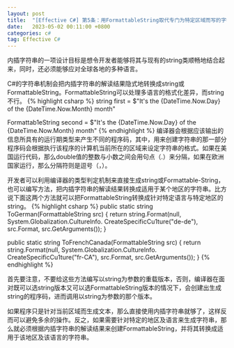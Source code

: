 ```yaml
---
layout: post
title:  "[Effective C#] 第5条：用FormattableString取代专门为特定区域而写的字符串"
date:   2023-05-02 00:11:00 +0800
categories: c#
tag: Effective C#
---
```


内插字符串的一项设计目标是想令开发者能够将其与现有的string类顺畅地结合起来，同时，还必须能够应对全球各地的多种语言。

C#的字符串机制会把内插字符串的解读结果隐式地转换成string或FormattableString。FormattableString可以处理多语言的格式化差异，而string不行。
{% highlight csharp %}
string first = 
  $"It's the {DateTime.Now.Day} of the {DateTime.Now.Month} month"

Formattab1eString second =
  $"It's the {DateTime.Now.Day} of the {DateTime.Now.Month} month"
{% endhighlight %}
编译器会根据应该输出的信息所具有的运行期类型来产生不同的程序码，其中，用来创建字符串的那一部分程序码会根据执行该程序的计算机当前所在的区域来设定字符串的格式。如果在美国运行代码，那么double值的整数与小数之间会用句点（.）来分隔，如果在欧洲国家运行，那么分隔符则是逗号（，）。

开发者可以利用编译器的类型判定机制来直接生成string或Formattable-String，也可以编写方法，把内插字符串的解读结果转换成适用于某个地区的字符串。比方说下面这两个方法就可以把FormattableString转换成针对特定语言与特定地区的string。
{% highlight csharp %}
public static string ToGerman(FormattableString src)
{
  return string.Format(null, System.Globalization.Culturelnfo.
    CreateSpecificCu1ture("de-de"),
    src.Format,
    src.GetArguments());
}

public static string ToFrenchCanada(FormattableString src)
{
    return string.Format(null, System.Globalization.Culturelnfo.
    CreateSpecificCu1ture("fr-CA"),
    src.Format,
    src.GetArguments());
}
{% endhighlight %}

首先要注意，不要给这些方法编写以string为参数的重载版本，否则，编译器在面对既可以选string版本又可以选FormattableString版本的情况下，会创建出生成string的程序码，进而调用以string为参数的那个版本。

如果程序只是针对当前区域而生成文本，那么直接使用内插字符串就够了，这样反而可以避免多余的操作。反之，如果需要针对特定的地区及语言来生成字符串，那么就必须根据内插字符串的解读结果来创建FormattableString，并将其转换成适用于该地区及该语言的字符串。